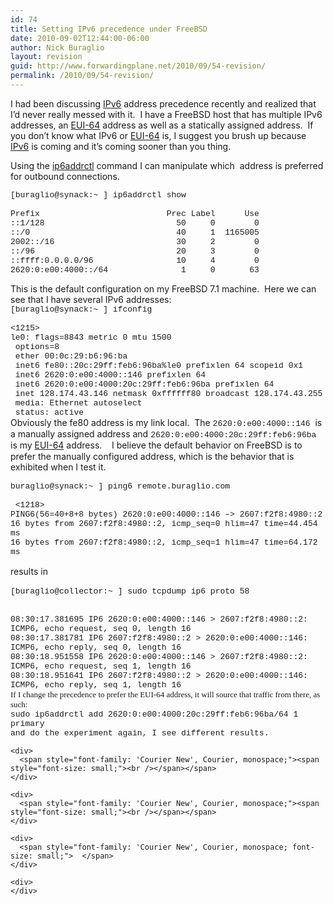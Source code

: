 ```yaml
---
id: 74
title: Setting IPv6 precedence under FreeBSD
date: 2010-09-02T12:44:00-06:00
author: Nick Buraglio
layout: revision
guid: http://www.forwardingplane.net/2010/09/54-revision/
permalink: /2010/09/54-revision/
---
```

I had been discussing [IPv6](http://en.wikipedia.org/wiki/IPv6) address precedence recently and realized that I&#8217;d never really messed with it.  I have a FreeBSD host that has multiple IPv6 addresses, an [EUI-64](http://standards.ieee.org/regauth/oui/tutorials/EUI64.html) address as well as a statically assigned address.  If you don&#8217;t know what IPv6 or [EUI-64](http://standards.ieee.org/regauth/oui/tutorials/EUI64.html) is, I suggest you brush up because [IPv6](http://en.wikipedia.org/wiki/IPv6) is coming and it&#8217;s coming sooner than you thing. 

Using the [ip6addrctl](http://man.freetechsecrets.com/ip6addrctl.8.html) command I can manipulate which  address is preferred for outbound connections. 

<span style="font-family: 'Courier New', Courier, monospace;"><span style="font-size: small;">[buraglio@synack:~ ] ip6addrctl show                                                                                        </span></span>  
<span style="font-family: 'Courier New', Courier, monospace;"><span style="font-size: small;">Prefix                          Prec Label      Use</span></span>  
<span style="font-family: 'Courier New', Courier, monospace;"><span style="font-size: small;">::1/128                           50     0        0</span></span>  
<span style="font-family: 'Courier New', Courier, monospace;"><span style="font-size: small;">::/0                              40     1  1165005</span></span>  
<span style="font-family: 'Courier New', Courier, monospace;"><span style="font-size: small;">2002::/16                         30     2        0</span></span>  
<span style="font-family: 'Courier New', Courier, monospace;"><span style="font-size: small;">::/96                             20     3        0</span></span>  
<span style="font-family: 'Courier New', Courier, monospace;"><span style="font-size: small;">::ffff:0.0.0.0/96                 10     4        0</span></span>  
<span style="font-family: 'Courier New', Courier, monospace;"><span style="font-size: small;">2620:0:e00:4000::/64               1     0       63</span></span>

<div>
</div>

<div>
  This is the default configuration on my FreeBSD 7.1 machine.  Here we can see that I have several IPv6 addresses:
</div>

<div>
</div>

<div>
  <div>
    <span style="font-family: 'Courier New', Courier, monospace;"><span style="font-size: small;">[buraglio@synack:~ ] ifconfig                                                                                               <1215></span></span>
  </div>
  
  <div>
    <span style="font-family: 'Courier New', Courier, monospace;"><span style="font-size: small;">le0: flags=8843<UP,BROADCAST,RUNNING,SIMPLEX,MULTICAST> metric 0 mtu 1500</span></span>
  </div>
  
  <div>
    <span style="white-space: pre;"><span style="font-family: 'Courier New', Courier, monospace;"><span style="font-size: small;"> </span></span></span><span style="font-family: 'Courier New', Courier, monospace;"><span style="font-size: small;">options=8<VLAN_MTU></span></span>
  </div>
  
  <div>
    <span style="white-space: pre;"><span style="font-family: 'Courier New', Courier, monospace;"><span style="font-size: small;"> </span></span></span><span style="font-family: 'Courier New', Courier, monospace;"><span style="font-size: small;">ether 00:0c:29:b6:96:ba</span></span>
  </div>
  
  <div>
    <span style="white-space: pre;"><span style="font-family: 'Courier New', Courier, monospace;"><span style="font-size: small;"> </span></span></span><span style="font-family: 'Courier New', Courier, monospace;"><span style="font-size: small;">inet6 fe80::20c:29ff:feb6:96ba%le0 prefixlen 64 scopeid 0x1 </span></span>
  </div>
  
  <div>
    <span style="white-space: pre;"><span style="font-family: 'Courier New', Courier, monospace;"><span style="font-size: small;"> </span></span></span><span style="font-family: 'Courier New', Courier, monospace;"><span style="font-size: small;">inet6 2620:0:e00:4000::146 prefixlen 64 </span></span>
  </div>
  
  <div>
    <span style="white-space: pre;"><span style="font-family: 'Courier New', Courier, monospace;"><span style="font-size: small;"> </span></span></span><span style="font-family: 'Courier New', Courier, monospace;"><span style="font-size: small;">inet6 </span></span><span style="font-family: 'Courier New', Courier, monospace;"><span style="font-size: small;">2620:0:e00:4000:20c:29ff:feb6:96ba</span></span><span style="font-family: 'Courier New', Courier, monospace;"><span style="font-size: small;"> prefixlen 64 </span></span>
  </div>
  
  <div>
    <span style="white-space: pre;"><span style="font-family: 'Courier New', Courier, monospace;"><span style="font-size: small;"> </span></span></span><span style="font-family: 'Courier New', Courier, monospace;"><span style="font-size: small;">inet 128.174.43.146 netmask 0xffffff80 broadcast 128.174.43.255</span></span>
  </div>
  
  <div>
    <span style="white-space: pre;"><span style="font-family: 'Courier New', Courier, monospace;"><span style="font-size: small;"> </span></span></span><span style="font-family: 'Courier New', Courier, monospace;"><span style="font-size: small;">media: Ethernet autoselect</span></span>
  </div>
  
  <div>
    <span style="white-space: pre;"><span style="font-family: 'Courier New', Courier, monospace;"><span style="font-size: small;"> </span></span></span><span style="font-family: 'Courier New', Courier, monospace;"><span style="font-size: small;">status: active</span></span>
  </div>
</div>

<div>
</div>

<div>
  <span style="font-family: inherit;">Obviously</span> the fe80 address is my link local.  The <span style="font-family: 'Courier New', Courier, monospace; font-size: small;">2620:0:e00:4000::146 </span><span style="font-family: inherit;">is a manually assigned address and </span><span style="font-family: inherit;"><span style="font-size: small;"><span style="font-family: 'Courier New', Courier, monospace;">2620:0:e00:4000:20c:29ff:feb6:96ba</span></span> is my <a href="http://standards.ieee.org/regauth/oui/tutorials/EUI64.html">EUI-64</a> address.</span><span style="font-family: 'Courier New', Courier, monospace; font-size: small;">  </span><span style="font-family: inherit;">I believe the default behavior on FreeBSD is to prefer the manually configured address, which is the behavior that is exhibited when I test it.  </span>
</div>

<div>
  <span style="font-family: 'Courier New', Courier, monospace; font-size: small;"><br /></span>
</div>

<div>
  <span style="font-family: 'Courier New', Courier, monospace;"><span style="font-size: small;">buraglio@synack:~ ] ping6 remote.buraglio.com                                                                              <1218></span></span>
</div>

<div>
  <span style="font-family: 'Courier New', Courier, monospace;"><span style="font-size: small;">PING6(56=40+8+8 bytes) 2620:0:e00:4000::146 &#8211;> 2607:f2f8:4980::2</span></span>
</div>

<div>
  <span style="font-family: 'Courier New', Courier, monospace;"><span style="font-size: small;">16 bytes from 2607:f2f8:4980::2, icmp_seq=0 hlim=47 time=44.454 ms</span></span>
</div>

<div>
  <span style="font-family: 'Courier New', Courier, monospace;"><span style="font-size: small;">16 bytes from 2607:f2f8:4980::2, icmp_seq=1 hlim=47 time=64.172 ms</span></span>
</div>

<div>
  <span style="font-family: 'Courier New', Courier, monospace; font-size: small;"><br /></span>
</div>

<div>
  <span style="font-family: inherit;">results in</span><span style="font-family: 'Courier New', Courier, monospace; font-size: small;"> </span>
</div>

<div>
  <span style="font-family: 'Courier New', Courier, monospace; font-size: small;"><br /></span>
</div>

<div>
  <span style="font-family: 'Courier New', Courier, monospace;"><span style="font-size: small;">[buraglio@collector:~ ] sudo tcpdump ip6 proto 58</span></span>
</div>

<div>
  <span style="font-size: small;"><span style="font-family: 'Courier New', Courier, monospace;"></span></span><br /><span style="font-family: 'Courier New', Courier, monospace;"><span style="font-size: small;"></p> 
  
  <div>
    <span style="font-size: small;">08:30:17.381695 IP6 2620:0:e00:4000::146 > 2607:f2f8:4980::2: ICMP6, echo request, seq 0, length 16</span>
  </div>
  
  <div>
    <span style="font-size: small;">08:30:17.381781 IP6 2607:f2f8:4980::2 > 2620:0:e00:4000::146: ICMP6, echo reply, seq 0, length 16</span>
  </div>
  
  <div>
    <span style="font-size: small;">08:30:18.951558 IP6 2620:0:e00:4000::146 > 2607:f2f8:4980::2: ICMP6, echo request, seq 1, length 16</span>
  </div>
  
  <div>
    <span style="font-size: small;">08:30:18.951641 IP6 2607:f2f8:4980::2 > 2620:0:e00:4000::146: ICMP6, echo reply, seq 1, length 16</span>
  </div>
  
  <div>
  </div>
  
  <div>
    <span style="font-family: Times, 'Times New Roman', serif;">If I change the precedence to prefer the EUI-64 address, it will source that traffic from there, as such:</span>
  </div>
  
  <div>
    <div>
      <span style="font-size: small;">sudo ip6addrctl add 2620:0:e00:4000:20c:29ff:feb6:96ba/64 1 primary </span>                             
    </div>
  </div>
  
  <div>
    and do the experiment again, I see different results.  
  </div>
  
  <p>
    </span></span></div> 
    
    <div>
      <span style="font-family: 'Courier New', Courier, monospace;"><span style="font-size: small;"><br /></span></span>
    </div>
    
    <div>
      <span style="font-family: 'Courier New', Courier, monospace;"><span style="font-size: small;"><br /></span></span>
    </div>
    
    <div>
      <span style="font-family: 'Courier New', Courier, monospace; font-size: small;">  </span>
    </div>
    
    <div>
    </div>